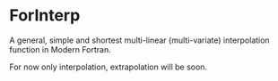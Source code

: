 # ForInterp
A general, simple and shortest multi-linear (multi-variate) interpolation function in Modern Fortran.

For now only interpolation, extrapolation will be soon.
